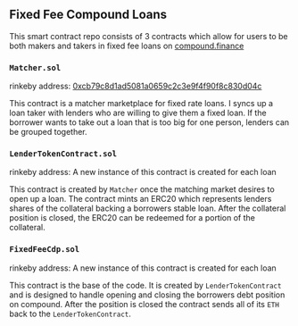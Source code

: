 ## Fixed Fee Compound Loans
This smart contract repo consists of 3 contracts which allow for users to be both makers and takers in fixed fee loans on [compound.finance](https://compound.finance)

### `Matcher.sol`
rinkeby address: 
[0xcb79c8d1ad5081a0659c2c3e9f4f90f8c830d04c](https://rinkeby.etherscan.io/address/0xcb79c8d1ad5081a0659c2c3e9f4f90f8c830d04c)

This contract is a matcher marketplace for fixed rate loans. I syncs up a loan taker with lenders who are willing to give them a fixed loan. If the borrower wants to take out a loan that is too big for one person, lenders can be grouped together.

### `LenderTokenContract.sol`
rinkeby address: A new instance of this contract is created for each loan

This contract is created by `Matcher` once the matching market desires to open up a loan. The contract mints an ERC20 which represents lenders shares of the collateral backing a borrowers stable loan. After the collateral position is closed, the ERC20 can be redeemed for a portion of the collateral.

### `FixedFeeCdp.sol`
rinkeby address: A new instance of this contract is created for each loan

This contract is the base of the code. It is created by `LenderTokenContract` and is designed to handle opening and closing the borrowers debt position on compound. After the position is closed the contract sends all of its `ETH` back to the `LenderTokenContract`.
